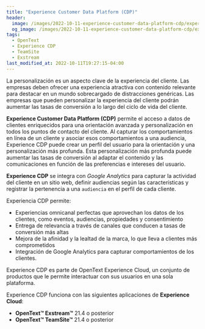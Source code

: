 ```yaml
---
title: "Experience Customer Data Platform (CDP)"
header:
  image: /images/2022-10-11-experience-customer-data-platform-cdp/experience-customer-data-platform-cdp.png
  og_image: /images/2022-10-11-experience-customer-data-platform-cdp/experience-customer-data-platform-cdp.png
tags:
  - OpenText
  - Experience CDP
  - TeamSite
  - Exstream
last_modified_at: 2022-10-11T19:27:15-04:00
---
```


La personalización es un aspecto clave de la experiencia del cliente. Las empresas deben ofrecer una experiencia atractiva 
con contenido relevante para destacar en un mundo sobrecargado de distracciones genéricas. Las empresas que pueden personalizar 
la experiencia del cliente podrán aumentar las tasas de conversión a lo largo del ciclo de vida del cliente.

**Experience Customer Data Platform (CDP)** permite el acceso a datos de clientes enriquecidos para una orientación 
avanzada y personalización en todos los puntos de contacto del cliente. Al capturar los comportamientos en línea de 
un cliente y asociar esos comportamientos a una audiencia, Experience CDP puede crear un perfil del usuario para la 
orientación y una personalización más profunda. Esta personalización más profunda puede aumentar las tasas de 
conversión al adaptar el contenido y las comunicaciones en función de las preferencias e intereses del usuario.

**Experience CDP** se integra con *Google Analytics* para capturar la actividad del cliente en un sitio web, 
definir audiencias según las características y registrar la pertenencia a una `audiencia` en el perfil de cada cliente.

Experiencia CDP permite:
 - Experiencias omnicanal perfectas que aprovechan los datos de los clientes, como eventos, audiencias, propiedades y consentimiento
 - Entrega de relevancia a través de canales que conducen a tasas de conversión más altas
 - Mejora de la afinidad y la lealtad de la marca, lo que lleva a clientes más comprometidos
 - Integración de Google Analytics para capturar comportamientos de los clientes.

Experience CDP es parte de OpenText Experience Cloud, un conjunto de productos que le permite interactuar con sus usuarios en una sola plataforma.

Experience CDP funciona con las siguientes aplicaciones de **Experience Cloud**:

- **OpenText™ Exstream™** 21.4 o posterior
- **OpenText™ TeamSite™** 21.4 o posterior